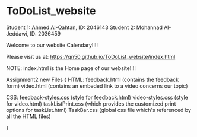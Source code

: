 # ToDoList_website

Student 1: Ahmed Al-Qahtan, ID: 2046143
Student 2: Mohannad Al-Jeddawi, ID: 2036459

Welcome to our website Calendary!!!! 

Please visit us at: https://qn50.github.io/ToDoList_website/index.html


NOTE: index.html is the Home page of our website!!!!

Assignment2 new Files {
HTML:
	feedback.html (contains the feedback form)
	video.html (contains an embeded link to a video concerns our topic)

CSS:
	feedback-styles.css (style for feedback.html)
	video-styles.css (style for video.html)
	taskListPrint.css (which provides the customized print options for taskList.html)
	TaskBar.css (global css file which's referenced by all the HTML files)

}	